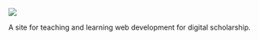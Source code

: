 ![](http://www.powersellingonline.com/images/beach-working.jpg)

A site for teaching and learning web development for digital scholarship.
